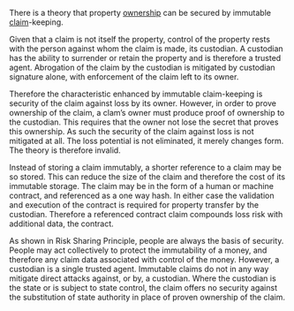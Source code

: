 There is a theory that property [ownership](Glossary#owner) can be secured by immutable [claim](Glossary#claimant)-keeping.

Given that a claim is not itself the property, control of the property rests with the person against whom the claim is made, its custodian. A custodian has the ability to surrender or retain the property and is therefore a trusted agent. Abrogation of the claim by the custodian is mitigated by custodian signature alone, with enforcement of the claim left to its owner.

Therefore the characteristic enhanced by immutable claim-keeping is security of the claim against loss by its owner. However, in order to prove ownership of the claim, a clam’s owner must produce proof of ownership to the custodian. This requires that the owner not lose the secret that proves this ownership.  As such the security of the claim against loss is not mitigated at all. The loss potential is not eliminated, it merely changes form. The theory is therefore invalid.

Instead of storing a claim immutably, a shorter reference to a claim may be so stored. This can reduce the size of the claim and therefore the cost of its immutable storage. The claim may be in the form of a human or machine contract, and referenced as a one way hash. In either case the validation and execution of the contract is required for property transfer by the custodian. Therefore a referenced contract claim compounds loss risk with additional data, the contract.

As shown in Risk Sharing Principle, people are always the basis of security. People may act collectively to protect the immutability of a money, and therefore any claim data associated with control of the money. However, a custodian is a single trusted agent. Immutable claims do not in any way mitigate direct attacks against, or by, a custodian. Where the custodian is the state or is subject to state control, the claim offers no security against the substitution of state authority in place of proven ownership of the claim.